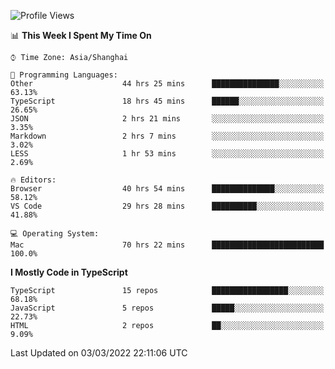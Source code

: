 <!--START_SECTION:waka-->
![Profile Views](http://img.shields.io/badge/Profile%20Views-0-blue)

📊 **This Week I Spent My Time On** 

```text
⌚︎ Time Zone: Asia/Shanghai

💬 Programming Languages: 
Other                    44 hrs 25 mins      ███████████████░░░░░░░░░░   63.13% 
TypeScript               18 hrs 45 mins      ██████░░░░░░░░░░░░░░░░░░░   26.65% 
JSON                     2 hrs 21 mins       ░░░░░░░░░░░░░░░░░░░░░░░░░   3.35% 
Markdown                 2 hrs 7 mins        ░░░░░░░░░░░░░░░░░░░░░░░░░   3.02% 
LESS                     1 hr 53 mins        ░░░░░░░░░░░░░░░░░░░░░░░░░   2.69%

🔥 Editors: 
Browser                  40 hrs 54 mins      ██████████████░░░░░░░░░░░   58.12% 
VS Code                  29 hrs 28 mins      ██████████░░░░░░░░░░░░░░░   41.88%

💻 Operating System: 
Mac                      70 hrs 22 mins      █████████████████████████   100.0%

```

**I Mostly Code in TypeScript** 

```text
TypeScript               15 repos            █████████████████░░░░░░░░   68.18% 
JavaScript               5 repos             █████░░░░░░░░░░░░░░░░░░░░   22.73% 
HTML                     2 repos             ██░░░░░░░░░░░░░░░░░░░░░░░   9.09%

```



 Last Updated on 03/03/2022 22:11:06 UTC
<!--END_SECTION:waka-->
